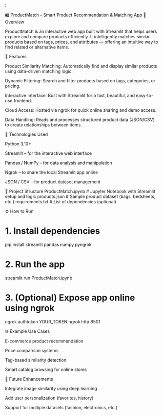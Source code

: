 :

🛍️ ProductMatch – Smart Product Recommendation & Matching App
📖 Overview

ProductMatch is an interactive web app built with Streamlit that helps users explore and compare products efficiently. It intelligently matches similar products based on tags, prices, and attributes — offering an intuitive way to find related or alternative items.

🚀 Features

Product Similarity Matching: Automatically find and display similar products using data-driven matching logic.

Dynamic Filtering: Search and filter products based on tags, categories, or pricing.

Interactive Interface: Built with Streamlit for a fast, beautiful, and easy-to-use frontend.

Cloud Access: Hosted via ngrok for quick online sharing and demo access.

Data Handling: Reads and processes structured product data (JSON/CSV) to create relationships between items.

🧠 Technologies Used

Python 3.10+

Streamlit – for the interactive web interface

Pandas / NumPy – for data analysis and manipulation

Ngrok – to share the local Streamlit app online

JSON / CSV – for product dataset management

📂 Project Structure
ProductMatch.ipynb       # Jupyter Notebook with Streamlit setup and logic
products.json            # Sample product dataset (bags, bedsheets, etc.)
requirements.txt         # List of dependencies (optional)

⚙️ How to Run
# 1. Install dependencies
pip install streamlit pandas numpy pyngrok

# 2. Run the app
streamlit run ProductMatch.ipynb

# 3. (Optional) Expose app online using ngrok
ngrok authtoken YOUR_TOKEN
ngrok http 8501

🌐 Example Use Cases

E-commerce product recommendation

Price comparison systems

Tag-based similarity detection

Smart catalog browsing for online stores

🧩 Future Enhancements

Integrate image similarity using deep learning

Add user personalization (favorites, history)

Support for multiple datasets (fashion, electronics, etc.)
